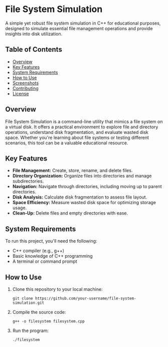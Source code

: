 # File System Simulation

A simple yet robust file system simulation in C++ for educational purposes, designed to simulate essential file management operations and provide insights into disk utilization.

## Table of Contents

- [Overview](#overview)
- [Key Features](#key-features)
- [System Requirements](#system-requirements)
- [How to Use](#how-to-use)
- [Screenshots](#screenshots)
- [Contributing](#contributing)
- [License](#license)

## Overview

File System Simulation is a command-line utility that mimics a file system on a virtual disk. It offers a practical environment to explore file and directory operations, understand disk fragmentation, and evaluate wasted disk space. Whether you're learning about file systems or testing different scenarios, this tool can be a valuable educational resource.

## Key Features

- **File Management:** Create, store, rename, and delete files.
- **Directory Organization:** Organize files into directories and manage subdirectories.
- **Navigation:** Navigate through directories, including moving up to parent directories.
- **Disk Analysis:** Calculate disk fragmentation to assess file layout.
- **Space Efficiency:** Measure wasted disk space for optimizing storage usage.
- **Clean-Up:** Delete files and empty directories with ease.

## System Requirements

To run this project, you'll need the following:

- C++ compiler (e.g., g++)
- Basic knowledge of C++ programming
- A terminal or command prompt

## How to Use

1. Clone this repository to your local machine:

   ```shell
   git clone https://github.com/your-username/file-system-simulation.git

2. Compile the source code:

    ```shell
    g++ -o filesystem filesystem.cpp

3. Run the program:

    ```shell
    ./filesystem